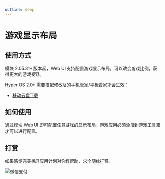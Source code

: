 ```yaml
---
outline: deep
---
```


# 游戏显示布局

## 使用方式

模块 2.05.31+ 版本起，Web UI 支持配置游戏显示布局，可以改变游戏比例，获得更大的游戏视野。

Hyper OS 2.0+ 需要搭配修改版的手机管家/平板管家才会生效：

-  [移动云盘下载](https://caiyun.139.com/m/i?135CeBMHACC6p)

## 如何使用

通过模块 Web UI 即可配置任意游戏的显示布局，游戏应用必须添加到游戏工具箱才可以进行配置。

## 打赏

如果感觉完美横屏应用计划对你有帮助，求个随缘打赏。

![微信支付](https://sothx.com/images/github/wechatQR.jpg)




